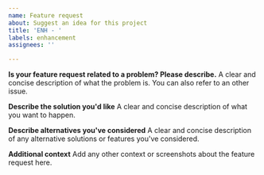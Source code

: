 ```yaml
---
name: Feature request
about: Suggest an idea for this project
title: 'ENH - '
labels: enhancement
assignees: ''

---
```


**Is your feature request related to a problem? Please describe.**
A clear and concise description of what the problem is. You can also refer to an other issue.

**Describe the solution you'd like**
A clear and concise description of what you want to happen.

**Describe alternatives you've considered**
A clear and concise description of any alternative solutions or features you've considered.

**Additional context**
Add any other context or screenshots about the feature request here.

